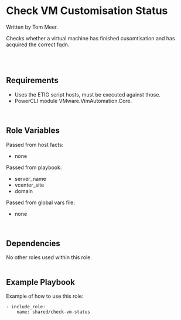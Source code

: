 Check VM Customisation Status
=============================

Written by Tom Meer.

Checks whether a virtual machine has finished cusomtisation and has acquired the correct fqdn.

<br/><br/>

Requirements
------------

- Uses the ETIG script hosts, must be executed against those.
- PowerCLI module VMware.VimAutomation.Core.
<br/>

Role Variables
--------------

Passed from host facts:
- none

Passed from playbook:
- server_name
- vcenter_site
- domain

Passed from global vars file:
- none
<br/>

Dependencies
------------

No other roles used within this role.
<br/><br/>

Example Playbook
----------------

Example of how to use this role:

    - include_role:
        name: shared/check-vm-status

